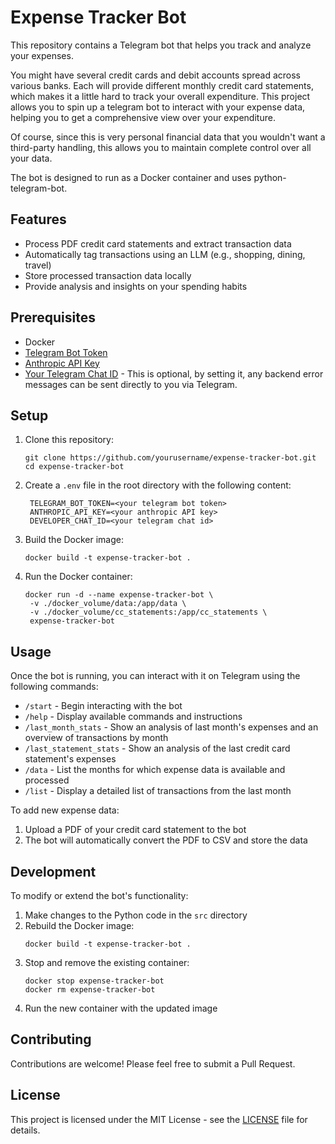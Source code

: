 # Expense Tracker Bot

This repository contains a Telegram bot that helps you track and analyze your expenses. 

You might have several credit cards and debit accounts spread across various banks. Each will provide different monthly credit card statements, which makes it a little hard to track your overall expenditure. This project allows you to spin up a telegram bot to interact with your expense data, helping you to get a comprehensive view over your expenditure. 

Of course, since this is very personal financial data that you wouldn't want a third-party handling, this allows you to maintain complete control over all your data.

The bot is designed to run as a Docker container and uses python-telegram-bot.

## Features

- Process PDF credit card statements and extract transaction data
- Automatically tag transactions using an LLM (e.g., shopping, dining, travel)
- Store processed transaction data locally
- Provide analysis and insights on your spending habits

## Prerequisites

- Docker
- [Telegram Bot Token](https://core.telegram.org/bots/tutorial)
- [Anthropic API Key](https://docs.anthropic.com/en/api/getting-started)
- [Your Telegram Chat ID](https://t.me/getidsbot) - This is optional, by setting it, any backend error messages can be sent directly to you via Telegram.

## Setup

1. Clone this repository:

   ```
   git clone https://github.com/yourusername/expense-tracker-bot.git
   cd expense-tracker-bot
   ```

2. Create a `.env` file in the root directory with the following content:

   ```
    TELEGRAM_BOT_TOKEN=<your telegram bot token>
    ANTHROPIC_API_KEY=<your anthropic API key>
    DEVELOPER_CHAT_ID=<your telegram chat id>
   ```

3. Build the Docker image:

   ```
   docker build -t expense-tracker-bot .
   ```

4. Run the Docker container:
   ```
   docker run -d --name expense-tracker-bot \
    -v ./docker_volume/data:/app/data \
    -v ./docker_volume/cc_statements:/app/cc_statements \
    expense-tracker-bot

   ```

## Usage

Once the bot is running, you can interact with it on Telegram using the following commands:

- `/start` - Begin interacting with the bot
- `/help` - Display available commands and instructions
- `/last_month_stats` - Show an analysis of last month's expenses and an overview of transactions by month
- `/last_statement_stats` - Show an analysis of the last credit card statement's expenses
- `/data` - List the months for which expense data is available and processed
- `/list` - Display a detailed list of transactions from the last month

To add new expense data:

1. Upload a PDF of your credit card statement to the bot
2. The bot will automatically convert the PDF to CSV and store the data

## Development

To modify or extend the bot's functionality:

1. Make changes to the Python code in the `src` directory
2. Rebuild the Docker image:
   ```
   docker build -t expense-tracker-bot .
   ```
3. Stop and remove the existing container:
   ```
   docker stop expense-tracker-bot
   docker rm expense-tracker-bot
   ```
4. Run the new container with the updated image

## Contributing

Contributions are welcome! Please feel free to submit a Pull Request.

## License

This project is licensed under the MIT License - see the [LICENSE](LICENSE) file for details.
